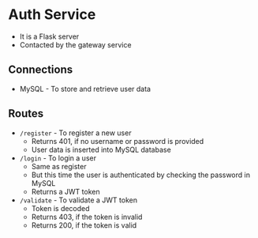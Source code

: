 # Auth Service

- It is a Flask server
- Contacted by the gateway service

## Connections

- MySQL - To store and retrieve user data

## Routes

- `/register` - To register a new user
  - Returns 401, if no username or password is provided
  - User data is inserted into MySQL database
- `/login` - To login a user
  - Same as register
  - But this time the user is authenticated by checking the password in MySQL
  - Returns a JWT token
- `/validate` - To validate a JWT token
  - Token is decoded
  - Returns 403, if the token is invalid
  - Returns 200, if the token is valid
